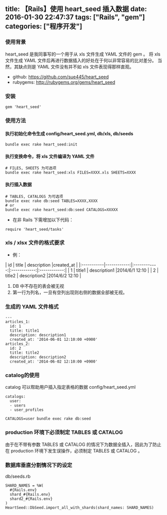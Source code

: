 title: 【Rails】使用 heart_seed 插入数据
date: 2016-01-30 22:47:37
tags: ["Rails", "gem"]
categories: ["程序开发"]
---
### 使用背景

heart_seed 是我同事写的一个用于从 xls 文件生成 YAML 文件的 gem 。
将 xls 文件生成 YAML 文件后再进行数据插入的好处在于何以非常容易的比对差分。
当然，其缺点则是 YAML 文件没有并不如 xls 文件表现得那样直观。

- github: https://github.com/sue445/heart_seed
- rubygems: http://rubygems.org/gems/heart_seed

<!-- more -->

### 安装
```ruby:Gemfile
gem 'heart_seed'
```
### 使用方法

#### 执行初始化命令生成 config/heart_seed.yml, db/xls, db/seeds

```
bundle exec rake heart_seed:init
```

#### 执行变换命令，将 xls 文件编译为 YAML 文件

```  
# FILES, SHEETS 为可选项
bundle exec rake heart_seed:xls FILES=XXXX.xls SHEETS=XXXX
```

#### 执行插入数据

```
# TABLES, CATALOGS 为可选项
bundle exec rake db:seed TABLES=XXXX,XXXX
# or
bundle exec rake heart_seed:db:seed CATALOGS=XXXXX
```

- 在非 Rails 下需增加以下代码：

```
require 'heart_seed/tasks'
```

### xls / xlsx 文件的格式要求

- 例：

| id        |        title  |     description      |created_at          |
|:-----------|------------:|:------------:|:------------:|:------------:|
| 1         |        title1 |     description1     |2014/6/1 12:10      |
| 2         |        title2 |     description2     |2014/6/2 12:10	    |

1. DB 中不存在的表会被无视
2. 第一行为列名，一旦有空列出现则右侧的数据全部被无视。

### 生成的 YAML 文件格式

```
---
articles_1:
  id: 1
  title: title1
  description: description1
  created_at: '2014-06-01 12:10:00 +0900'
articles_2:
  id: 2
  title: title2
  description: description2
  created_at: '2014-06-02 12:10:00 +0900'
```

### catalog的使用

catalog 可以帮助用户插入指定表格的数据
config/heart_seed.yml
```
catalogs:
  user:
  - users
  - user_profiles
```

```
CATALOGS=user bundle exec rake db:seed
```

### production 环境下必须制定 TABLES 或 CATALOG

由于在不带有参数 TABLES 或 CATALOG 的情况下为数据全插入，因此为了防止在 production 环境下发生误操作，必须制定 TABLES 或 CATALOG 。

### 数据库垂直分割情况下的设定

db/seeds.rb
```
SHARD_NAMES = %W(
  #{Rails.env}
  shard_#{Rails.env}
  shard2_#{Rails.env}
)
HeartSeed::DbSeed.import_all_with_shards(shard_names: SHARD_NAMES)
```

